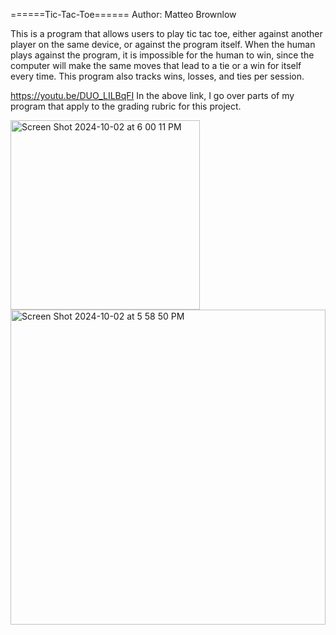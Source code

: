 ======Tic-Tac-Toe======
Author: Matteo Brownlow

This is a program that allows users to play tic tac toe, either against another player on the same device, or against the program itself. 
When the human plays against the program, it is impossible for the human to win, since the computer will make the same moves that lead to 
a tie or a win for itself every time. This program also tracks wins, losses, and ties per session. 

https://youtu.be/DUO_LILBqFI
In the above link, I go over parts of my program that apply to the grading rubric for this project.

<img width="303" alt="Screen Shot 2024-10-02 at 6 00 11 PM" src="https://github.com/user-attachments/assets/e556d48a-dcfb-48f3-ae38-dd9026ff07eb">
<img width="504" alt="Screen Shot 2024-10-02 at 5 58 50 PM" src="https://github.com/user-attachments/assets/fbaf972c-1b16-4aca-9937-a724865b0694">
